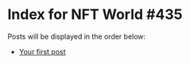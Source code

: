 # Index for NFT World #435
Posts will be displayed in the order below:

- [Your first post](./001-first.md)

